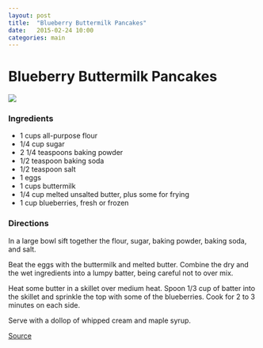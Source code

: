 ```yaml
---
layout: post
title:  "Blueberry Buttermilk Pancakes"
date:   2015-02-24 10:00
categories: main
---
```


# Blueberry Buttermilk Pancakes

![](http://foodnetwork.sndimg.com/content/dam/images/food/fullset/2004/1/12/0/ckwks_WK1A10_blueberrypncks.jpg.rend.sni12col.landscape.jpeg)

### Ingredients
* 1 cups all-purpose flour
* 1/4 cup sugar
* 2 1/4 teaspoons baking powder
* 1/2 teaspoon baking soda
* 1/2 teaspoon salt
* 1 eggs
* 1 cups buttermilk
* 1/4 cup melted unsalted butter, plus some for frying
* 1 cup blueberries, fresh or frozen

### Directions
In a large bowl sift together the flour, sugar, baking powder, baking soda, and salt.

Beat the eggs with the buttermilk and melted butter. Combine the dry and the wet ingredients into a lumpy batter, being careful not to over mix.

Heat some butter in a skillet over medium heat. Spoon 1/3 cup of batter into the skillet and sprinkle the top with some of the blueberries. Cook for 2 to 3 minutes on each side.

Serve with a dollop of whipped cream and maple syrup.

[Source](http://www.foodnetwork.com/recipes/blueberry-buttermilk-pancakes-recipe2.html)
